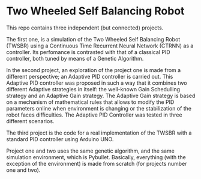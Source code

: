 # Two Wheeled Self Balancing Robot
This repo contains three independent (but connected) projects. 

The first one, is a simulation of the Two Wheeled Self Balancing Robot (TWSBR) using a Continuous Time Recurrent Neural Network (CTRNN) as a controller. Its perfomance is contrasted with that of a classical PID controller, both tuned by means of a Genetic Algorithm.

In the second project, an exploration of the project one is made from a different perspective; an Adaptive PID controller is carried out. This Adaptive PID controller was proposed in such a way that it combines two different Adaptive strategies in itself: the well-known Gain Schedulling strategy and an Adaptive Gain strategy. The Adaptive Gain strategy is based on a mechanism of mathematical rules that allows to modify the PID parameters online when environment is changing or the stabilization of the robot faces difficulties. The Adaptive PID Controller was tested in three different scenarios.

The third project is the code for a real implementation of the TWSBR with a standard PID controller using Arduino UNO.

Project one and two uses the same genetic algorithm, and the same simulation environment, which is Pybullet. Basically, everything (with the exception of the environment) is made from scratch (for projects number one and two).
